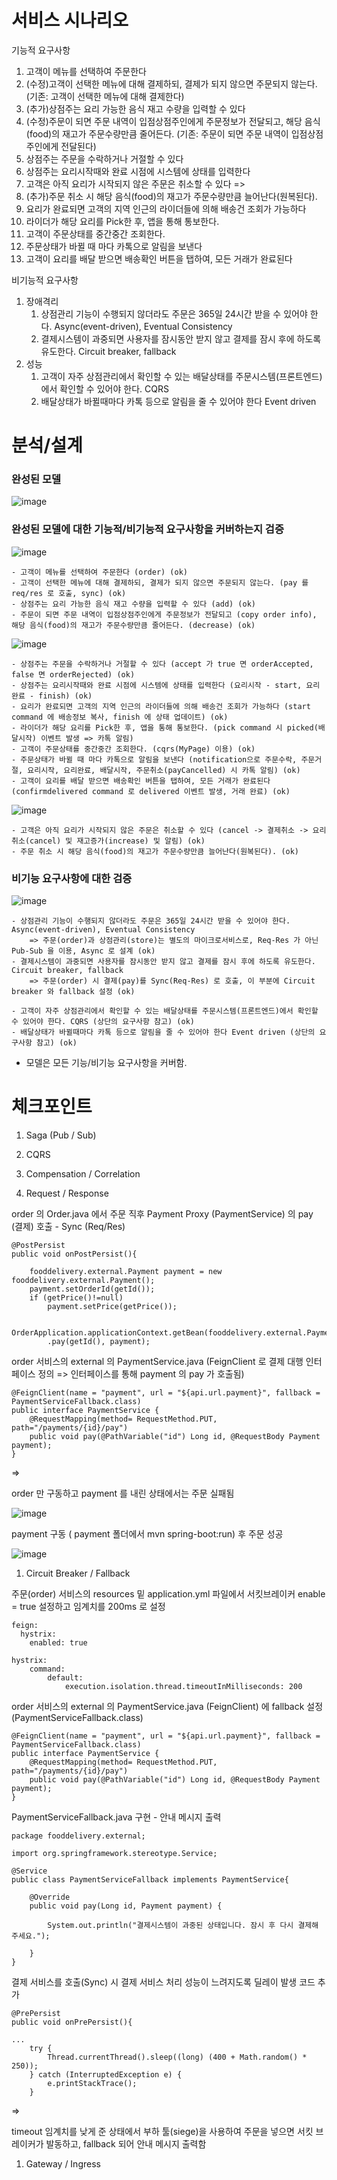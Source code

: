 # 서비스 시나리오

기능적 요구사항

1. 고객이 메뉴를 선택하여 주문한다
2. (수정)고객이 선택한 메뉴에 대해 결제하되, 결제가 되지 않으면 주문되지 않는다. (기존: 고객이 선택한 메뉴에 대해 결제한다)
3. (추가)상점주는 요리 가능한 음식 재고 수량을 입력할 수 있다
4. (수정)주문이 되면 주문 내역이 입점상점주인에게 주문정보가 전달되고, 해당 음식(food)의 재고가 주문수량만큼 줄어든다. (기존: 주문이 되면 주문 내역이 입점상점주인에게 전달된다)
5. 상점주는 주문을 수락하거나 거절할 수 있다
6. 상점주는 요리시작때와 완료 시점에 시스템에 상태를 입력한다
7. 고객은 아직 요리가 시작되지 않은 주문은 취소할 수 있다 => 
8. (추가)주문 취소 시 해당 음식(food)의 재고가 주문수량만큼 늘어난다(원복된다).
9. 요리가 완료되면 고객의 지역 인근의 라이더들에 의해 배송건 조회가 가능하다
10. 라이더가 해당 요리를 Pick한 후, 앱을 통해 통보한다.
11. 고객이 주문상태를 중간중간 조회한다.
12. 주문상태가 바뀔 때 마다 카톡으로 알림을 보낸다
13. 고객이 요리를 배달 받으면 배송확인 버튼을 탭하여, 모든 거래가 완료된다

비기능적 요구사항

1. 장애격리
    1. 상점관리 기능이 수행되지 않더라도 주문은 365일 24시간 받을 수 있어야 한다. Async(event-driven), Eventual Consistency
    1. 결제시스템이 과중되면 사용자를 잠시동안 받지 않고 결제를 잠시 후에 하도록 유도한다. Circuit breaker, fallback
1. 성능
    1. 고객이 자주 상점관리에서 확인할 수 있는 배달상태를 주문시스템(프론트엔드)에서 확인할 수 있어야 한다. CQRS
    1. 배달상태가 바뀔때마다 카톡 등으로 알림을 줄 수 있어야 한다  Event driven


# 분석/설계

### 완성된 모델

![image](https://user-images.githubusercontent.com/119660065/205816305-adb263f9-b449-4201-b072-019c72c04e40.png)



### 완성된 모델에 대한 기능적/비기능적 요구사항을 커버하는지 검증

![image](https://user-images.githubusercontent.com/119660065/205815581-d6dd7bbf-3d43-4478-9f3b-2e9dbaeb1378.png)

    - 고객이 메뉴를 선택하여 주문한다 (order) (ok)
    - 고객이 선택한 메뉴에 대해 결제하되, 결제가 되지 않으면 주문되지 않는다. (pay 를 req/res 로 호출, sync) (ok) 
    - 상점주는 요리 가능한 음식 재고 수량을 입력할 수 있다 (add) (ok)
    - 주문이 되면 주문 내역이 입점상점주인에게 주문정보가 전달되고 (copy order info), 해당 음식(food)의 재고가 주문수량만큼 줄어든다. (decrease) (ok)


![image](https://user-images.githubusercontent.com/119660065/205819429-b42c85c4-eb65-4d08-a29e-f2ac01a5781c.png)

    - 상점주는 주문을 수락하거나 거절할 수 있다 (accept 가 true 면 orderAccepted, false 면 orderRejected) (ok)
    - 상점주는 요리시작때와 완료 시점에 시스템에 상태를 입력한다 (요리시작 - start, 요리완료 - finish) (ok)
    - 요리가 완료되면 고객의 지역 인근의 라이더들에 의해 배송건 조회가 가능하다 (start command 에 배송정보 복사, finish 에 상태 업데이트) (ok)
    - 라이더가 해당 요리를 Pick한 후, 앱을 통해 통보한다. (pick command 시 picked(배달시작) 이벤트 발생 => 카톡 알림)
    - 고객이 주문상태를 중간중간 조회한다. (cqrs(MyPage) 이용) (ok)
    - 주문상태가 바뀔 때 마다 카톡으로 알림을 보낸다 (notification으로 주문수락, 주문거절, 요리시작, 요리완료, 배달시작, 주문취소(payCancelled) 시 카톡 알림) (ok)
    - 고객이 요리를 배달 받으면 배송확인 버튼을 탭하여, 모든 거래가 완료된다 (confirmdelivered command 로 delivered 이벤트 발생, 거래 완료) (ok)
    
    
![image](https://user-images.githubusercontent.com/119660065/205821826-bb93d696-f32e-4aab-8b88-e4c2fde0fc7b.png)    
    
    - 고객은 아직 요리가 시작되지 않은 주문은 취소할 수 있다 (cancel -> 결제취소 -> 요리취소(cancel) 및 재고증가(increase) 및 알림) (ok)
    - 주문 취소 시 해당 음식(food)의 재고가 주문수량만큼 늘어난다(원복된다). (ok)



### 비기능 요구사항에 대한 검증

![image](https://user-images.githubusercontent.com/119660065/205824481-2ed85be4-994d-421a-9906-4e4a9d580a82.png)

    - 상점관리 기능이 수행되지 않더라도 주문은 365일 24시간 받을 수 있어야 한다. Async(event-driven), Eventual Consistency
        => 주문(order)과 상점관리(store)는 별도의 마이크로서비스로, Req-Res 가 아닌 Pub-Sub 을 이용, Async 로 설계 (ok)
    - 결제시스템이 과중되면 사용자를 잠시동안 받지 않고 결제를 잠시 후에 하도록 유도한다. Circuit breaker, fallback
        => 주문(order) 시 결제(pay)를 Sync(Req-Res) 로 호출, 이 부분에 Circuit breaker 와 fallback 설정 (ok) 
      
    - 고객이 자주 상점관리에서 확인할 수 있는 배달상태를 주문시스템(프론트엔드)에서 확인할 수 있어야 한다. CQRS (상단의 요구사항 참고) (ok)
    - 배달상태가 바뀔때마다 카톡 등으로 알림을 줄 수 있어야 한다 Event driven (상단의 요구사항 참고) (ok)



- 모델은 모든 기능/비기능 요구사항을 커버함.


# 체크포인트

1. Saga (Pub / Sub)


 
1. CQRS



1. Compensation / Correlation



1. Request / Response

order 의 Order.java 에서 주문 직후 Payment Proxy (PaymentService) 의 pay (결제) 호출 - Sync (Req/Res)

    @PostPersist
    public void onPostPersist(){
        
        fooddelivery.external.Payment payment = new fooddelivery.external.Payment();
        payment.setOrderId(getId());
        if (getPrice()!=null)
            payment.setPrice(getPrice());

        OrderApplication.applicationContext.getBean(fooddelivery.external.PaymentService.class)
            .pay(getId(), payment);


order 서비스의 external 의 PaymentService.java (FeignClient 로 결제 대행 인터페이스 정의 => 인터페이스를 통해 payment 의 pay 가 호출됨)

    @FeignClient(name = "payment", url = "${api.url.payment}", fallback = PaymentServiceFallback.class)
    public interface PaymentService {
        @RequestMapping(method= RequestMethod.PUT, path="/payments/{id}/pay")
        public void pay(@PathVariable("id") Long id, @RequestBody Payment payment);
    }
    
    
=> 

order 만 구동하고 payment 를 내린 상태에서는 주문 실패됨
    
![image](https://user-images.githubusercontent.com/119660065/205839533-51c1a384-ce61-4c8a-8599-3730409af59c.png)


payment 구동 ( payment 폴더에서 mvn spring-boot:run) 후 주문 성공

![image](https://user-images.githubusercontent.com/119660065/205840381-da9bdd80-76c9-4583-a9c7-f1085285fd6d.png)



1. Circuit Breaker / Fallback

주문(order) 서비스의 resources 밑 application.yml 파일에서 서킷브레이커 enable = true 설정하고 임계치를 200ms 로 설정
    
    feign:
      hystrix:
        enabled: true

    hystrix:
        command:
            default:
                execution.isolation.thread.timeoutInMilliseconds: 200
                
 
 
order 서비스의 external 의 PaymentService.java (FeignClient) 에 fallback 설정 (PaymentServiceFallback.class)

    @FeignClient(name = "payment", url = "${api.url.payment}", fallback = PaymentServiceFallback.class)
    public interface PaymentService {
        @RequestMapping(method= RequestMethod.PUT, path="/payments/{id}/pay")
        public void pay(@PathVariable("id") Long id, @RequestBody Payment payment);
    }


PaymentServiceFallback.java 구현 - 안내 메시지 출력

    package fooddelivery.external;

    import org.springframework.stereotype.Service;

    @Service
    public class PaymentServiceFallback implements PaymentService{

        @Override
        public void pay(Long id, Payment payment) {

            System.out.println("결제시스템이 과중된 상태입니다. 잠시 후 다시 결제해 주세요.");
    
        }
    }



결제 서비스를 호출(Sync) 시 결제 서비스 처리 성능이 느려지도록 딜레이 발생 코드 추가

    @PrePersist
    public void onPrePersist(){
        
    ...    
        try {
            Thread.currentThread().sleep((long) (400 + Math.random() * 250));
        } catch (InterruptedException e) {
            e.printStackTrace();
        }
    
    
=> 

timeout 임계치를 낮게 준 상태에서 부하 툴(siege)을 사용하여 주문을 넣으면 서킷 브레이커가 발동하고, fallback 되어 안내 메시지 출력함




1. Gateway / Ingress



